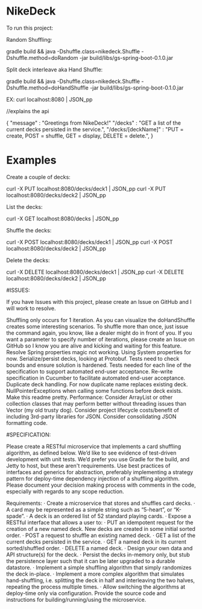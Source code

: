 # NikeDeck

To run this project:

Random Shuffling:

gradle build && java -Dshuffle.class=nikedeck.Shuffle -Dshuffle.method=doRandom -jar build/libs/gs-spring-boot-0.1.0.jar

Split deck interleave aka Hand Shuffle:

gradle build && java -Dshuffle.class=nikedeck.Shuffle -Dshuffle.method=doHandShuffle -jar build/libs/gs-spring-boot-0.1.0.jar

EX: curl localhost:8080 | JSON_pp 

 //explains the api

{
   "message" : "Greetings from NikeDeck!"
   "/decks" : "GET a list of the current decks persisted in the service.",
   "/decks/[deckName]" : "PUT = create, POST = shuffle, GET = display, DELETE = delete.",
}

# Examples

Create a couple of decks:

curl -X PUT localhost:8080/decks/deck1 | JSON_pp
curl -X PUT localhost:8080/decks/deck2 | JSON_pp

List the decks:

curl -X GET localhost:8080/decks | JSON_pp

Shuffle the decks:

curl -X POST localhost:8080/decks/deck1 | JSON_pp
curl -X POST localhost:8080/decks/deck2 | JSON_pp

Delete the decks:

curl -X DELETE localhost:8080/decks/deck1 | JSON_pp
curl -X DELETE localhost:8080/decks/deck2 | JSON_pp


#ISSUES:

If you have Issues with this project, please create an Issue on GitHub and I will work to resolve.

Shuffling only occurs for 1 iteration.  As you can visualize the doHandShuffle creates some interesting scenarios.  To shuffle more than once, just issue the command again, you know, like a dealer might do in front of you.  If you want a parameter to specify number of iterations, please create an Issue on GitHub so I know you are alive and kicking and waiting for this feature.
Resolve Spring properties magic not working.  Using System properties for now.
Serialize/persist decks, looking at Protobuf.
Tests need to check bounds and ensure solution is hardened.
Tests needed for each line of the specification to support automated end-user acceptance.
Re-write specification in Cucumber to facilitate automated end-user acceptance.
Duplicate deck handling.  For now duplicate name replaces existing deck.
NullPointerExceptions when calling some functions before deck exists.
Make this readme pretty.
Performance: Consider ArrayList or other collection classes that may perform better without threading issues than Vector (my old trusty dog).
Consider project lifecycle costs/benefit of including 3rd-party libraries for JSON.
Consider consolidating JSON formatting code.

#SPECIFICATION:

Please create a RESTful microservice that implements a card shuffling algorithm, as defined below.  We’d like to see evidence of test-driven development with unit tests.  We’d prefer you use Gradle for the build, and Jetty to host, but these aren't requirements.  Use best practices of interfaces and generics for abstraction, preferably implementing a strategy pattern for deploy-time dependency injection of a shuffling algorithm.  Please document your decision making process with comments in the code, especially with regards to any scope reduction.
 
Requirements:
·         Create a microservice that stores and shuffles card decks.
·         A card may be represented as a simple string such as “5-heart”, or “K-spade”.
·         A deck is an ordered list of 52 standard playing cards.
·         Expose a RESTful interface that allows a user to:
·         PUT an idempotent request for the creation of a new named deck.  New decks are created in some initial sorted order.
·         POST a request to shuffle an existing named deck.
·         GET a list of the current decks persisted in the service.
·         GET a named deck in its current sorted/shuffled order.
·         DELETE a named deck.
·         Design your own data and API structure(s) for the deck.
·         Persist the decks in-memory only, but stub the persistence layer such that it can be later upgraded to a durable datastore.
·         Implement a simple shuffling algorithm that simply randomizes the deck in-place.
·         Implement a more complex algorithm that simulates hand-shuffling, i.e. splitting the deck in half and interleaving the two halves, repeating the process multiple times.
·         Allow switching the algorithms at deploy-time only via configuration.
 Provide the source code and instructions for building/running/using the microservice.
